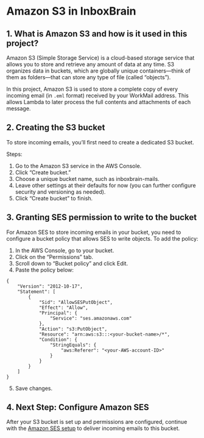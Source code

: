 # Amazon S3 in InboxBrain
## 1. What is Amazon S3 and how is it used in this project?
Amazon S3 (Simple Storage Service) is a cloud-based storage service that allows you to store and retrieve any amount of data at any time.
S3 organizes data in buckets, which are globally unique containers—think of them as folders—that can store any type of file (called “objects”).

In this project, Amazon S3 is used to store a complete copy of every incoming email (in `.eml` format) received by your WorkMail address. This allows Lambda to later process the full contents and attachments of each message.

## 2. Creating the S3 bucket
To store incoming emails, you’ll first need to create a dedicated S3 bucket.

Steps:
1. Go to the Amazon S3 service in the AWS Console.
2. Click “Create bucket.”
3. Choose a unique bucket name, such as inboxbrain-mails.
3. Leave other settings at their defaults for now (you can further configure security and versioning as needed).
5. Click “Create bucket” to finish.

## 3. Granting SES permission to write to the bucket
For Amazon SES to store incoming emails in your bucket, you need to configure a bucket policy that allows SES to write objects. To add the policy:
1. In the AWS Console, go to your bucket.
2. Click on the “Permissions” tab.
3. Scroll down to “Bucket policy” and click Edit.
4. Paste the policy below:
```
{
    "Version": "2012-10-17",
    "Statement": [
        {
            "Sid": "AllowSESPutObject",
            "Effect": "Allow",
            "Principal": {
                "Service": "ses.amazonaws.com"
            },
            "Action": "s3:PutObject",
            "Resource": "arn:aws:s3:::<your-bucket-name>/*",
            "Condition": {
                "StringEquals": {
                    "aws:Referer": "<your-AWS-account-ID>"
                }
            }
        }
    ]
}
```

5. Save changes.

## 4. Next Step: Configure Amazon SES
After your S3 bucket is set up and permissions are configured, continue with the [Amazon SES setup](https://github.com/alexgaarciia/InboxBrain/blob/main/docs/ses.md) to deliver incoming emails to this bucket.
